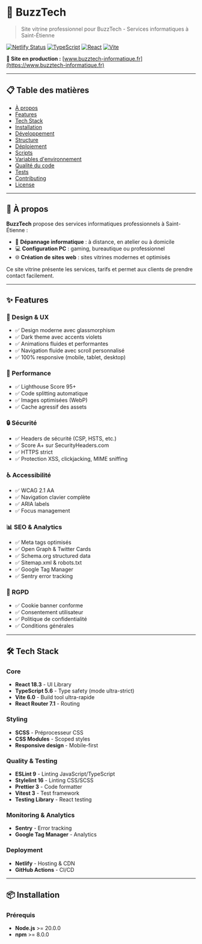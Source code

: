 # 🚀 BuzzTech

> Site vitrine professionnel pour BuzzTech - Services informatiques à Saint-Étienne

[![Netlify Status](https://api.netlify.com/api/v1/badges/YOUR-BADGE-ID/deploy-status)](https://app.netlify.com/sites/YOUR-SITE/deploys)
[![TypeScript](https://img.shields.io/badge/TypeScript-5.6-blue)](https://www.typescriptlang.org/)
[![React](https://img.shields.io/badge/React-18.3-61dafb)](https://reactjs.org/)
[![Vite](https://img.shields.io/badge/Vite-6.0-646cff)](https://vitejs.dev/)

**🔗 Site en production :** [www.buzztech-informatique.fr](https://www.buzztech-informatique.fr)

---

## 📋 Table des matières

- [À propos](#-à-propos)
- [Features](#-features)
- [Tech Stack](#-tech-stack)
- [Installation](#-installation)
- [Développement](#-développement)
- [Structure](#-structure)
- [Déploiement](#-déploiement)
- [Scripts](#-scripts)
- [Variables d'environnement](#-variables-denvironnement)
- [Qualité du code](#-qualité-du-code)
- [Tests](#-tests)
- [Contributing](#-contributing)
- [License](#-license)

---

## 📖 À propos

**BuzzTech** propose des services informatiques professionnels à Saint-Étienne :

- 🔧 **Dépannage informatique** : à distance, en atelier ou à domicile
- 💻 **Configuration PC** : gaming, bureautique ou professionnel
- 🌐 **Création de sites web** : sites vitrines modernes et optimisés

Ce site vitrine présente les services, tarifs et permet aux clients de prendre contact facilement.

---

## ✨ Features

### 🎨 Design & UX
- ✅ Design moderne avec glassmorphism
- ✅ Dark theme avec accents violets
- ✅ Animations fluides et performantes
- ✅ Navigation fluide avec scroll personnalisé
- ✅ 100% responsive (mobile, tablet, desktop)

### 🚀 Performance
- ✅ Lighthouse Score 95+
- ✅ Code splitting automatique
- ✅ Images optimisées (WebP)
- ✅ Cache agressif des assets

### 🔒 Sécurité
- ✅ Headers de sécurité (CSP, HSTS, etc.)
- ✅ Score A+ sur SecurityHeaders.com
- ✅ HTTPS strict
- ✅ Protection XSS, clickjacking, MIME sniffing

### ♿ Accessibilité
- ✅ WCAG 2.1 AA
- ✅ Navigation clavier complète
- ✅ ARIA labels
- ✅ Focus management

### 📊 SEO & Analytics
- ✅ Meta tags optimisés
- ✅ Open Graph & Twitter Cards
- ✅ Schema.org structured data
- ✅ Sitemap.xml & robots.txt
- ✅ Google Tag Manager
- ✅ Sentry error tracking

### 🍪 RGPD
- ✅ Cookie banner conforme
- ✅ Consentement utilisateur
- ✅ Politique de confidentialité
- ✅ Conditions générales

---

## 🛠️ Tech Stack

### Core
- **React 18.3** - UI Library
- **TypeScript 5.6** - Type safety (mode ultra-strict)
- **Vite 6.0** - Build tool ultra-rapide
- **React Router 7.1** - Routing

### Styling
- **SCSS** - Préprocesseur CSS
- **CSS Modules** - Scoped styles
- **Responsive design** - Mobile-first

### Quality & Testing
- **ESLint 9** - Linting JavaScript/TypeScript
- **Stylelint 16** - Linting CSS/SCSS
- **Prettier 3** - Code formatter
- **Vitest 3** - Test framework
- **Testing Library** - React testing

### Monitoring & Analytics
- **Sentry** - Error tracking
- **Google Tag Manager** - Analytics

### Deployment
- **Netlify** - Hosting & CDN
- **GitHub Actions** - CI/CD

---

## 📦 Installation

### Prérequis

- **Node.js** >= 20.0.0
- **npm** >= 8.0.0
